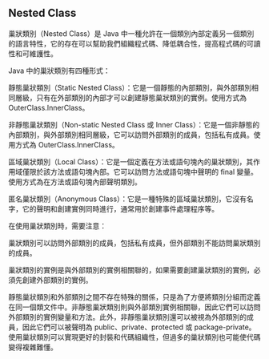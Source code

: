 ## Nested Class

   
巢狀類別（Nested Class）是 Java 中一種允許在一個類別內部定義另一個類別的語言特性，它的存在可以幫助我們組織程式碼、降低耦合性，提高程式碼的可讀性和可維護性。   

Java 中的巢狀類別有四種形式：   

靜態巢狀類別（Static Nested Class）：它是一個靜態的內部類別，與外部類別相同層級，只有在外部類別的內部才可以創建靜態巢狀類別的實例。使用方式為 OuterClass.InnerClass。   

非靜態巢狀類別（Non-static Nested Class 或 Inner Class）：它是一個非靜態的內部類別，與外部類別相同層級，它可以訪問外部類別的成員，包括私有成員。使用方式為 OuterClass.InnerClass。   

區域巢狀類別（Local Class）：它是一個定義在方法或語句塊內的巢狀類別，其作用域僅限於該方法或語句塊內部。它可以訪問方法或語句塊中聲明的 final 變量。使用方式為在方法或語句塊內部聲明類別。   

匿名巢狀類別（Anonymous Class）：它是一種特殊的區域巢狀類別，它沒有名字，它的聲明和創建實例同時進行，通常用於創建事件處理程序等。   

在使用巢狀類別時，需要注意：   

巢狀類別可以訪問外部類別的成員，包括私有成員，但外部類別不能訪問巢狀類別的成員。   

巢狀類別的實例是與外部類別的實例相關聯的，如果需要創建巢狀類別的實例，必須先創建外部類別的實例。   

靜態巢狀類別和外部類別之間不存在特殊的關係，只是為了方便將類別分組而定義在同一個類文件中。非靜態巢狀類別則與外部類別實例相關聯，因此它們可以訪問外部類別的實例變量和方法。此外，非靜態巢狀類別還可以被視為外部類別的成員，因此它們可以被聲明為 public、private、protected 或 package-private。使用巢狀類別可以實現更好的封裝和代碼組織性，但過多的巢狀類別也可能使代碼變得複雜難懂。   